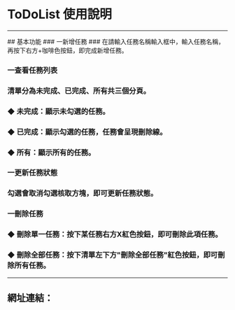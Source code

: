 # ToDoList 使用說明
<hr>
## 基本功能
### 一新增任務
### 在請輸入任務名稱輸入框中，輸入任務名稱，再按下右方+咖啡色按鈕，即完成新增任務。


### 一查看任務列表 
### 清單分為未完成、已完成、所有共三個分頁。
### ◆ 未完成：顯示未勾選的任務。
### ◆ 已完成：顯示勾選的任務，任務會呈現刪除線。
### ◆ 所有：顯示所有的任務。


### 一更新任務狀態
### 勾選會取消勾選核取方塊，即可更新任務狀態。


### 一刪除任務 
### ◆ 刪除單一任務：按下某任務右方X紅色按鈕，即可刪除此項任務。
### ◆ 刪除全部任務：按下清單左下方"刪除全部任務"紅色按鈕，即可刪除所有任務。
<hr>

## 網址連結：

